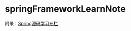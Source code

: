 # springFrameworkLearnNote
附录：[Spring源码学习专栏](https://blog.csdn.net/u014427391/category_10493299.html)
